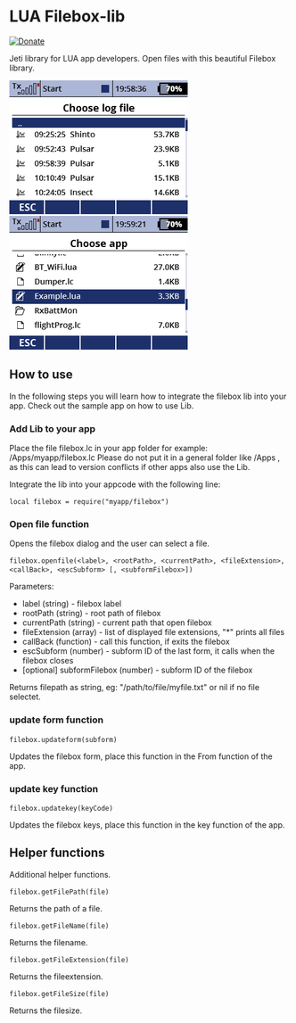 # LUA Filebox-lib

[![Donate](https://img.shields.io/badge/Donate-PayPal-green.svg)](https://www.paypal.com/cgi-bin/webscr?cmd=_s-xclick&hosted_button_id=R69PMKTCXQBUU&source=url)

Jeti library for LUA app developers. Open files with this beautiful Filebox library.

![screen000](https://raw.githubusercontent.com/nightflyer88/Lua_Filebox-lib/master/img/Screen001.png)
![screen001](https://raw.githubusercontent.com/nightflyer88/Lua_Filebox-lib/master/img/Screen002.png)

## How to use

In the following steps you will learn how to integrate the filebox lib into your app. Check out the sample app on how to use Lib.

### Add Lib to your app

Place the file filebox.lc in your app folder for example: /Apps/myapp/filebox.lc
Please do not put it in a general folder like /Apps , as this can lead to version conflicts if other apps also use the Lib.

Integrate the lib into your appcode with the following line:
```
local filebox = require("myapp/filebox")
```

### Open file function

Opens the filebox dialog and the user can select a file.

```
filebox.openfile(<label>, <rootPath>, <currentPath>, <fileExtension>, <callBack>, <escSubform> [, <subformFilebox>])
```
Parameters:
- label (string) - filebox label 
- rootPath (string) - root path of filebox
- currentPath (string) - current path that open filebox
- fileExtension (array) - list of displayed file extensions, "*" prints all files
- callBack (function) - call this function, if exits the filebox
- escSubform (number) - subform ID of the last form, it calls when the filebox closes
- [optional] subformFilebox (number) - subform ID of the filebox

Returns filepath as string, eg: "/path/to/file/myfile.txt" or nil if no file selectet.

### update form function

```
filebox.updateform(subform)
```
Updates the filebox form, place this function in the From function of the app.

### update key function

```
filebox.updatekey(keyCode)
```
Updates the filebox keys, place this function in the key function of the app.

## Helper functions

Additional helper functions.

```
filebox.getFilePath(file)
```
Returns the path of a file.

```
filebox.getFileName(file)
```
Returns the filename.

```
filebox.getFileExtension(file)
```
Returns the fileextension.

```
filebox.getFileSize(file)
```
Returns the filesize.

